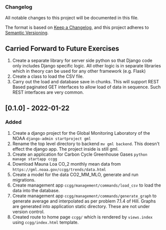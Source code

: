 
### Changelog

All notable changes to this project will be documented in this file.

The format is based on [Keep a Changelog](https://keepachangelog.com/en/1.0.0/),
and this project adheres to [Semantic Versioning](https://semver.org/spec/v2.0.0.html).

## Carried Forward to Future Exercises

1. Create a separate library for server side python so that Django code only includes Django specific logic. All other logic is in separate libraries which in theory can be used for any other framework (e.g. Flask)
1. Create a class to load the CSV file.
1. Carry out the load and database save in chunks. This will support REST Based paginated GET interfaces to allow load of data in sequence. Such REST interfaces are very common.

## [0.1.0] - 2022-01-22

### Added

1. Create a django project for the Global Monitoring Laboratory of the NOAA `django-admin startproject gml`
1. Rename the top level directory to backend `mv gml backend`. This doesn't effect the django app. The project inside is still gml.
1. Create an application for Carbon Cycle Greenhouse Gases `python manage startapp ccgg`
1. Download Mauna Loa CO_2 monthly mean data from `https://gml.noaa.gov/ccgg/trends/data.html`
1. Create a model for the data CO2_MM_MLO, generate and run migrations.
1. Create management app `ccgg/management/commands/load_csv` to load the data into the database.
1. Create management app `ccgg/management/commands/generate_graph` to generate average and interpolated as per problem 7.1.4 of Hill. Graphs are generated into application static directory. These are not under version control.
1. Created route to home page `ccgg/` which is rendered by `views.index` using `ccgg/index.html` template.

